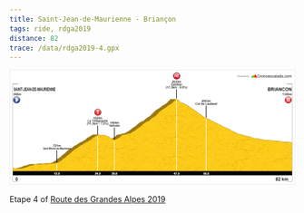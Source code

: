 ```yaml
---
title: Saint-Jean-de-Maurienne - Briançon
tags: ride, rdga2019
distance: 82
trace: /data/rdga2019-4.gpx
---
```


![Elevation profile](/images/rdga/etape-4.png)

Etape 4 of [Route des Grandes Alpes 2019](/posts/2019-08-03-Lausanne-Nice)

